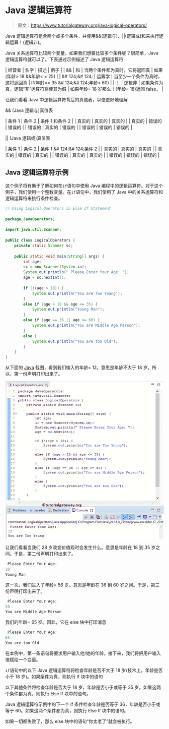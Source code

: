 # Java 逻辑运算符

> 原文：<https://www.tutorialgateway.org/java-logical-operators/>

Java 逻辑运算符组合两个或多个条件，并使用&&(逻辑与)、||(逻辑或)和来执行逻辑运算！(逻辑非)。

Java 关系运算符比较两个变量，如果我们想要比较多个条件呢？很简单，Java 逻辑运算符就可以了。下表通过示例描述了 Java 逻辑运算符

| 经营者 | 名字 | 描述 | 例子 |
| && | 和 | 当两个条件都为真时，它将返回真 | 如果(年龄> 18 &&年龄< = 25) |
| &# 124;&# 124; | 运筹学 | 当至少一个条件为真时，这将返回真 | If(年龄== 35 &# 124;&# 124;年龄< 60) |
| ！ | 逻辑非 | 如果条件为真，逻辑“非”运算符将使其为假 | 如果年龄= 18 岁那么！(年龄= 18)返回 false。 |

让我们看看 Java 中逻辑运算符背后的真值表，以便更好地理解

&& (Java 逻辑与)真值表

| 条件 1 | 条件 2 | 条件 1 和条件 2 |
| 真实的 | 真实的 | 真实的 |
| 真实的 | 错误的 | 错误的 |
| 错误的 | 真实的 | 错误的 |
| 错误的 | 错误的 | 错误的 |

|| (Java 逻辑或)真值表

| 条件 1 | 条件 2 | 条件 1 &# 124;&# 124;条件 2 |
| 真实的 | 真实的 | 真实的 |
| 真实的 | 错误的 | 真实的 |
| 错误的 | 真实的 | 真实的 |
| 错误的 | 错误的 | 错误的 |

## Java 逻辑运算符示例

这个例子将有助于了解如何在`if`语句中使用 Java 编程中的逻辑运算符。对于这个例子，我们使用一个整数变量。在`if`语句中，我们使用了 Java 中的关系运算符和逻辑运算符来执行条件检查。

```java
// Using Logical Operators in Else If Statement

package JavaOperators;

import java.util.Scanner;

public class LogicalOperators {
	private static Scanner sc;

	public static void main(String[] args) {
		int age;
		sc = new Scanner(System.in);
		System.out.println(" Please Enter Your Age: ");
		age = sc.nextInt();

		if (!(age > 18)) {
			System.out.println("You are Too Young");
		}
		else if (age > 18 && age <= 35) {
			System.out.println("Young Man");
		}
		else if (age == 36 || age <= 60) {
			System.out.println("You are Middle Age Person");
		}
		else {
			System.out.println("You are too Old");
		}
	}
}
```

从下面的 [Java](https://www.tutorialgateway.org/java-tutorial/) 截图，看到我们输入的年龄= 12。意思是年龄不大于 18 岁。所以，第一份声明打印出来了。

![Java Logical Operators 1](img/09047cb5a31d589409ddb31744d59165.png)

让我们看看当我们 28 岁改变价值观时会发生什么。意思是年龄在 18 到 35 岁之间。于是，第二份声明打印出来了。

```java
 Please Enter Your Age: 
28
Young Man
```

这一次，我们进入了年龄= 56 岁。意思是年龄在 36 到 60 岁之间。于是，第三份声明打印出来了。

```java
 Please Enter Your Age: 
56
You are Middle Age Person
```

我们的年龄= 65 岁。因此，它在 else 块中打印消息

```java
 Please Enter Your Age: 
65
You are too Old
```

在本例中，第一条语句将要求用户输入他/她的年龄。接下来，我们将把用户输入值赋给一个变量。

`if`语句中的以下 Java 逻辑运算符将检查年龄是否不大于 18 岁(技术上，年龄是否小于 18 岁)。如果条件为真，则执行 If 块中的语句

以下其他条件将检查年龄是否大于 18 岁，年龄是否小于或等于 35 岁。如果这两个条件都为真，则执行 Else If 块中的语句。

Java 逻辑运算符示例中的下一个 if 条件检查年龄是否等于 36，年龄是否小于或等于 60。如果这两个条件都为真，则执行 Else If 块中的语句。

如果一切都失败了，那么 else 块中的语句“你太老了”就会被执行。